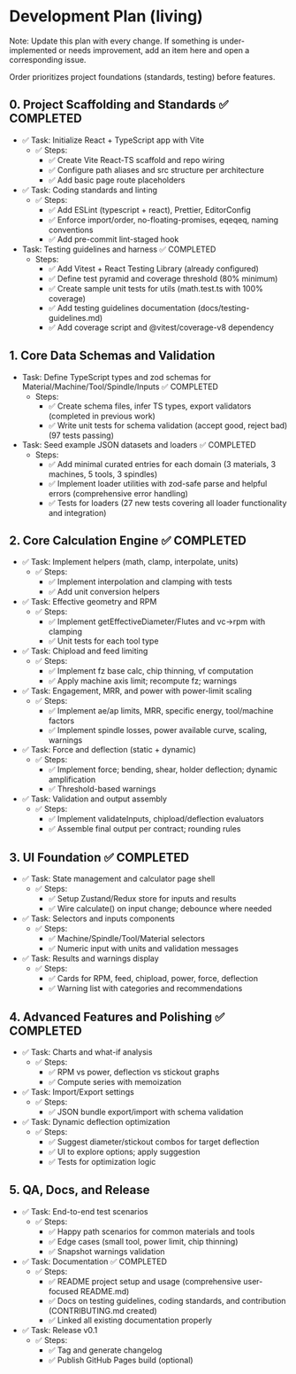 # Development Plan (living)

Note: Update this plan with every change. If something is under-implemented or needs improvement, add an item here and open a corresponding issue.

Order prioritizes project foundations (standards, testing) before features.

## 0. Project Scaffolding and Standards ✅ COMPLETED
- ✅ Task: Initialize React + TypeScript app with Vite
  - ✅ Steps:
    - ✅ Create Vite React-TS scaffold and repo wiring
    - ✅ Configure path aliases and src structure per architecture
    - ✅ Add basic page route placeholders
- ✅ Task: Coding standards and linting
  - ✅ Steps:
    - ✅ Add ESLint (typescript + react), Prettier, EditorConfig
    - ✅ Enforce import/order, no-floating-promises, eqeqeq, naming conventions
    - ✅ Add pre-commit lint-staged hook
- Task: Testing guidelines and harness ✅ COMPLETED
  - Steps:
    - ✅ Add Vitest + React Testing Library (already configured)
    - ✅ Define test pyramid and coverage threshold (80% minimum)
    - ✅ Create sample unit tests for utils (math.test.ts with 100% coverage)
    - ✅ Add testing guidelines documentation (docs/testing-guidelines.md)
    - ✅ Add coverage script and @vitest/coverage-v8 dependency

## 1. Core Data Schemas and Validation
- Task: Define TypeScript types and zod schemas for Material/Machine/Tool/Spindle/Inputs ✅ COMPLETED
  - Steps:
    - ✅ Create schema files, infer TS types, export validators (completed in previous work)
    - ✅ Write unit tests for schema validation (accept good, reject bad) (97 tests passing)
- Task: Seed example JSON datasets and loaders ✅ COMPLETED
  - Steps:
    - ✅ Add minimal curated entries for each domain (3 materials, 3 machines, 5 tools, 3 spindles)
    - ✅ Implement loader utilities with zod-safe parse and helpful errors (comprehensive error handling)
    - ✅ Tests for loaders (27 new tests covering all loader functionality and integration)

## 2. Core Calculation Engine ✅ COMPLETED
- ✅ Task: Implement helpers (math, clamp, interpolate, units)
  - ✅ Steps:
    - ✅ Implement interpolation and clamping with tests
    - ✅ Add unit conversion helpers
- ✅ Task: Effective geometry and RPM
  - ✅ Steps:
    - ✅ Implement getEffectiveDiameter/Flutes and vc→rpm with clamping
    - ✅ Unit tests for each tool type
- ✅ Task: Chipload and feed limiting
  - ✅ Steps:
    - ✅ Implement fz base calc, chip thinning, vf computation
    - ✅ Apply machine axis limit; recompute fz; warnings
- ✅ Task: Engagement, MRR, and power with power-limit scaling
  - ✅ Steps:
    - ✅ Implement ae/ap limits, MRR, specific energy, tool/machine factors
    - ✅ Implement spindle losses, power available curve, scaling, warnings
- ✅ Task: Force and deflection (static + dynamic)
  - ✅ Steps:
    - ✅ Implement force; bending, shear, holder deflection; dynamic amplification
    - ✅ Threshold-based warnings
- ✅ Task: Validation and output assembly
  - ✅ Steps:
    - ✅ Implement validateInputs, chipload/deflection evaluators
    - ✅ Assemble final output per contract; rounding rules

## 3. UI Foundation ✅ COMPLETED
- ✅ Task: State management and calculator page shell
  - ✅ Steps:
    - ✅ Setup Zustand/Redux store for inputs and results
    - ✅ Wire calculate() on input change; debounce where needed
- ✅ Task: Selectors and inputs components
  - ✅ Steps:
    - ✅ Machine/Spindle/Tool/Material selectors
    - ✅ Numeric input with units and validation messages
- ✅ Task: Results and warnings display
  - ✅ Steps:
    - ✅ Cards for RPM, feed, chipload, power, force, deflection
    - ✅ Warning list with categories and recommendations

## 4. Advanced Features and Polishing ✅ COMPLETED
- ✅ Task: Charts and what-if analysis
  - ✅ Steps:
    - ✅ RPM vs power, deflection vs stickout graphs
    - ✅ Compute series with memoization
- ✅ Task: Import/Export settings
  - ✅ Steps:
    - ✅ JSON bundle export/import with schema validation
- ✅ Task: Dynamic deflection optimization
  - ✅ Steps:
    - ✅ Suggest diameter/stickout combos for target deflection
    - ✅ UI to explore options; apply suggestion
    - ✅ Tests for optimization logic

## 5. QA, Docs, and Release
- ✅ Task: End-to-end test scenarios
  - ✅ Steps:
    - ✅ Happy path scenarios for common materials and tools
    - ✅ Edge cases (small tool, power limit, chip thinning)
    - ✅ Snapshot warnings validation
- ✅ Task: Documentation ✅ COMPLETED
  - ✅ Steps:
    - ✅ README project setup and usage (comprehensive user-focused README.md)
    - ✅ Docs on testing guidelines, coding standards, and contribution (CONTRIBUTING.md created)
    - ✅ Linked all existing documentation properly
- ✅ Task: Release v0.1
  - ✅ Steps:
    - ✅ Tag and generate changelog
    - ✅ Publish GitHub Pages build (optional)
